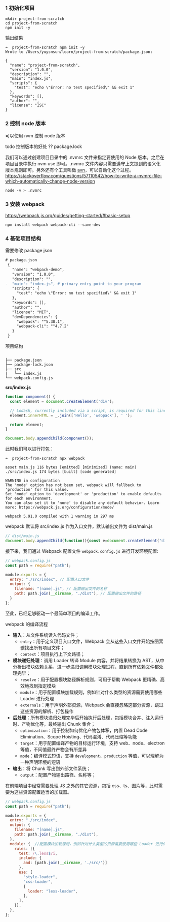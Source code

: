 ### 1 初始化项目
```shell
mkdir project-from-scratch
cd project-from-scratch
npm init -y
```
输出结果
```shell
➜  project-from-scratch npm init -y
Wrote to /Users/yuysnsun/learn/project-from-scratch/package.json:

{
  "name": "project-from-scratch",
  "version": "1.0.0",
  "description": "",
  "main": "index.js",
  "scripts": {
    "test": "echo \"Error: no test specified\" && exit 1"
  },
  "keywords": [],
  "author": "",
  "license": "ISC"
}
```

### 2 控制 node 版本
可以使用 nvm 控制 node 版本

todo 控制版本的好处 ?? package.lock

我们可以通过创建项目目录中的 .nvmrc 文件来指定要使用的 Node 版本。之后在项目目录中执行 nvm use 即可。.nvmrc 文件内容只需要遵守上文提到的语义化版本规则即可。另外还有个工具叫做 [avn](https://github.com/wbyoung/avn)，可以自动化这个过程。
https://stackoverflow.com/questions/57110542/how-to-write-a-nvmrc-file-which-automatically-change-node-version

```shell
node -v > .nvmrc
```


### 3 安装 webpack
https://webpack.js.org/guides/getting-started/#basic-setup
```shell
npm install webpack webpack-cli --save-dev
```


### 4 基础项目结构

需要修改 package json
```diff
# package.json 
 {
   "name": "webpack-demo",
   "version": "1.0.0",
   "description": "",
-  "main": "index.js", # primary entry point to your program
   "scripts": {
     "test": "echo \"Error: no test specified\" && exit 1"
   },
   "keywords": [],
   "author": "",
   "license": "MIT",
   "devDependencies": {
     "webpack": "^5.38.1",
     "webpack-cli": "^4.7.2"
   }
 }
```


项目结构
```
   
├── package.json
├── package-lock.json
├── src
|   └── index.js
└── webpack.config.js

```

**src/index.js**

```javascript
function component() {
  const element = document.createElement('div');

  // Lodash, currently included via a script, is required for this line to work
  element.innerHTML = _.join(['Hello', 'webpack'], ' ');

  return element;
}

document.body.appendChild(component());
```

此时我们可以进行打包：

```shell
➜  project-from-scratch npx webpack

asset main.js 116 bytes [emitted] [minimized] (name: main)
./src/index.js 174 bytes [built] [code generated]

WARNING in configuration
The 'mode' option has not been set, webpack will fallback to 'production' for this value.
Set 'mode' option to 'development' or 'production' to enable defaults for each environment.
You can also set it to 'none' to disable any default behavior. Learn more: https://webpack.js.org/configuration/mode/

webpack 5.91.0 compiled with 1 warning in 297 ms

```

webpack 默认将 src/index.js 作为入口文件，默认输出文件为 dist/main.js

```js
// dist/main.js
document.body.appendChild(function(){const e=document.createElement("div");return e.innerHTML="Hello Webpack",e}());
```

接下来，我们通过 Webpack 配置文件 `webpack.config.js` 进行开发环境配置:
```js
// webpack.config.js
const path = require("path");

module.exports = {
  entry: "./src/index", // 配置入口文件
  output: {
    filename: "[name].js", // 配置输出文件的名称
    path: path.join(__dirname, "./dist"), // 配置输出文件的路径
  }
};
```

至此，已经足够驱动一个最简单项目的编译工作。

webpack 的编译流程
- **输入**：从文件系统读入代码文件；
    -  `entry`：用于定义项目入口文件，Webpack 会从这些入口文件开始按图索骥找出所有项目文件；
    - `context`：项目执行上下文路径；
- **模块递归处理**：调用 Loader 转译 Module 内容，并将结果转换为 AST，从中分析出模块依赖关系，进一步递归调用模块处理过程，直到所有依赖文件都处理完毕；
    - `resolve`：用于配置模块路径解析规则，可用于帮助 Webpack 更精确、高效地找到指定模块
    - `module`：用于配置模块加载规则，例如针对什么类型的资源需要使用哪些 Loader 进行处理
    - `externals`：用于声明外部资源，Webpack 会直接忽略这部分资源，跳过这些资源的解析、打包操作
- **后处理**：所有模块递归处理完毕后开始执行后处理，包括模块合并、注入运行时、产物优化等，最终输出 Chunk 集合；
    - `optimization`：用于控制如何优化产物包体积，内置 Dead Code Elimination、Scope Hoisting、代码混淆、代码压缩等功能
    - `target`：用于配置编译产物的目标运行环境，支持 web、node、electron 等值，不同值最终产物会有所差异
    - `mode`：编译模式短语，支持 `development`、`production` 等值，可以理解为一种声明环境的短语
- **输出**：将 Chunk 写出到外部文件系统；
    - `output`：配置产物输出路径、名称等；


在前端项目中经常需要处理 JS 之外的其它资源，包括 css、ts、图片等，此时需要为这些资源配置适当的加载器。

```js
// webpack.config.js
const path = require("path");

module.exports = {
  entry: "./src/index",
  output: {
    filename: "[name].js",
    path: path.join(__dirname, "./dist"),
  },
  module: {  //配置模块加载规则，例如针对什么类型的资源需要使用哪些 Loader 进行处理
    rules: [{
      test: /\.less$/i, 
      include: {
        and: [path.join(__dirname, './src/')]
      },
      use: [
        "style-loader",
        "css-loader",
        {
          loader: "less-loader",
        },
      ],
    }],
  },
};
```

